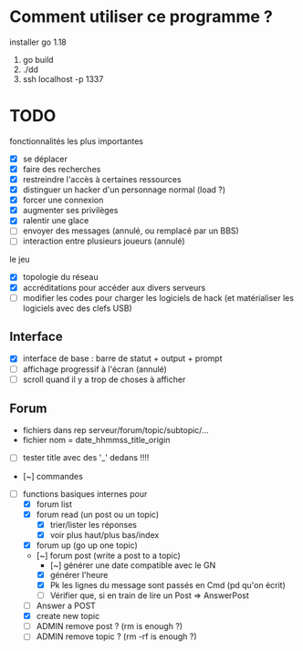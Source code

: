 # Comment utiliser ce programme ?

installer go 1.18

1. go build
2. ./dd
3. ssh localhost -p 1337

# TODO

fonctionnalités les plus importantes

- [x] se déplacer
- [x] faire des recherches
- [x] restreindre l'accès à certaines ressources
- [x] distinguer un hacker d'un personnage normal (load ?)
- [x] forcer une connexion
- [x] augmenter ses privilèges
- [x] ralentir une glace
- [ ] envoyer des messages (annulé, ou remplacé par un BBS)
- [ ] interaction entre plusieurs joueurs (annulé)

le jeu

- [x] topologie du réseau
- [x] accréditations pour accéder aux divers serveurs
- [ ] modifier les codes pour charger les logiciels de hack (et matérialiser les logiciels avec des clefs USB)

## Interface

- [x] interface de base : barre de statut + output + prompt
- [ ] affichage progressif à l'écran (annulé)
- [ ] scroll quand il y a trop de choses à afficher

## Forum
- fichiers dans rep serveur/forum/topic/subtopic/...
- fichier nom = date_hhmmss_title_origin
- [ ] tester title avec des '_' dedans !!!!
- [~] commandes
- [ ] functions basiques internes pour
  - [X] forum list
  - [X] forum read (un post ou un topic)
    - [X] trier/lister les réponses
    - [X] voir plus haut/plus bas/index 
  - [X] forum up (go up one topic)
  - [~] forum post (write a post to a topic)
    - [~] générer une date compatible avec le GN
    - [X] générer l'heure
    - [X] Pk les lignes du message sont passés en Cmd (pd qu'on écrit)
    - [ ] Vérifier que, si en train de lire un Post => AnswerPost 
  - [ ] Answer a POST
  - [X] create new topic
  - [ ] ADMIN remove post ? (rm is enough ?)
  - [ ] ADMIN remove topic ? (rm -rf is enough ?)
